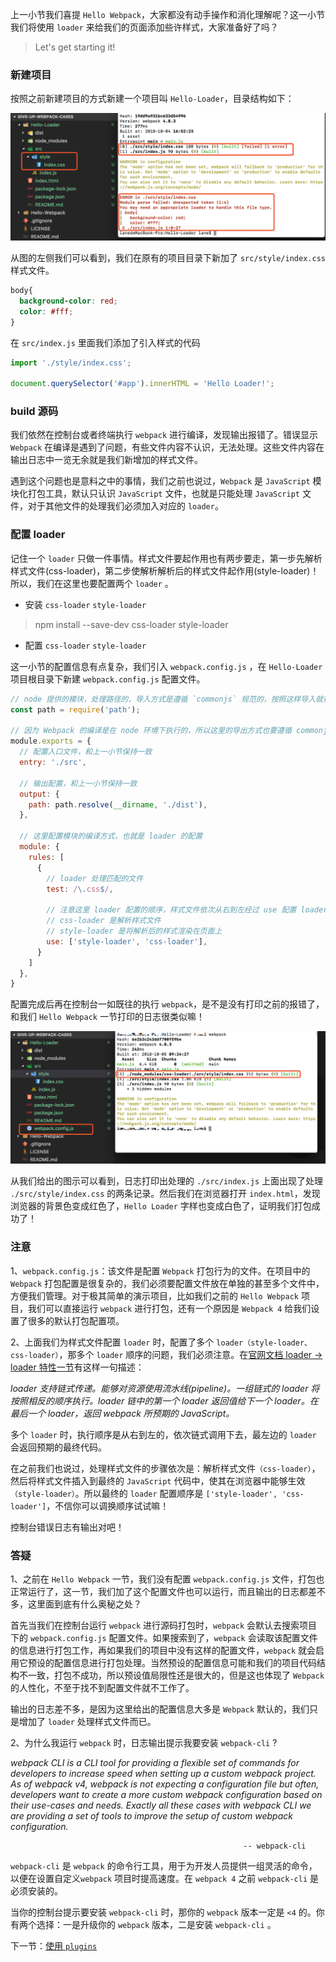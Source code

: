 上一小节我们喜提 `Hello Webpack`，大家都没有动手操作和消化理解呢？这一小节我们将使用 `loader` 来给我们的页面添加些许样式，大家准备好了吗？

> Let's get starting it!

### 新建项目

按照之前新建项目的方式新建一个项目叫 `Hello-Loader`，目录结构如下：

![](/assets/hello-loader-build.png)

从图的左侧我们可以看到，我们在原有的项目目录下新加了 `src/style/index.css` 样式文件。

```css
body{
  background-color: red;
  color: #fff;
}
```

在 `src/index.js` 里面我们添加了引入样式的代码

```javascript
import './style/index.css';

document.querySelector('#app').innerHTML = 'Hello Loader!'; 
```

### build 源码

我们依然在控制台或者终端执行 `webpack` 进行编译，发现输出报错了。错误显示 `Webpack` 在编译是遇到了问题，有些文件内容不认识，无法处理。这些文件内容在输出日志中一览无余就是我们新增加的样式文件。

遇到这个问题也是意料之中的事情，我们之前也说过，`Webpack` 是 `JavaScript` 模块化打包工具，默认只认识 `JavaScript` 文件，也就是只能处理 `JavaScript` 文件，对于其他文件的处理我们必须加入对应的 `loader`。

### 配置 loader

记住一个 `loader` 只做一件事情。样式文件要起作用也有两步要走，第一步先解析样式文件(css-loader)，第二步使解析解析后的样式文件起作用(style-loader)！所以，我们在这里也要配置两个 `loader` 。

- 安装 `css-loader` `style-loader`

> npm install --save-dev css-loader style-loader

- 配置 `css-loader` `style-loader`

这一小节的配置信息有点复杂，我们引入 `webpack.config.js` ，在 `Hello-Loader` 项目根目录下新建 `webpack.config.js` 配置文件。

```javascript
// node 提供的模块，处理路径的，导入方式是遵循 `commonjs` 规范的，按照这样导入就行了
const path = require('path');

// 因为 Webpack 的编译是在 node 环境下执行的，所以这里的导出方式也要遵循 commonjs 规范
module.exports = {
  // 配置入口文件，和上一小节保持一致
  entry: './src',
  
  // 输出配置，和上一小节保持一致
  output: {
    path: path.resolve(__dirname, './dist'),
  },
  
  // 这里配置模块的编译方式，也就是 loader 的配置
  module: {
    rules: [
      {
        // loader 处理匹配的文件
        test: /\.css$/,
        
        // 注意这里 loader 配置的顺序，样式文件依次从右到左经过 use 配置 loader 的处理
        // css-loader 是解析样式文件
        // style-loader 是将解析后的样式渲染在页面上
        use: ['style-loader', 'css-loader'],
      }
    ]
  },
}
```

配置完成后再在控制台一如既往的执行 `webpack`，是不是没有打印之前的报错了，和我们 `Hello Webpack` 一节打印的日志很类似嘛！

![](/assets/hello-loader-build2.png)

从我们给出的图示可以看到，日志打印出处理的 `./src/index.js` 上面出现了处理 `./src/style/index.css` 的两条记录。然后我们在浏览器打开 `index.html`，发现浏览器的背景色变成红色了，`Hello Loader` 字样也变成白色了，证明我们打包成功了！

### 注意

1、`webpack.config.js`：该文件是配置 `Webpack` 打包行为的文件。在项目中的 `Webpack` 打包配置是很复杂的，我们必须要配置文件放在单独的甚至多个文件中，方便我们管理。对于极其简单的演示项目，比如我们之前的 `Hello Webpack` 项目，我们可以直接运行 `webpack` 进行打包，还有一个原因是 `Webpack 4` 给我们设置了很多的默认打包配置项。

2、上面我们为样式文件配置 `loader` 时，配置了多个 `loader（style-loader、css-loader）`，那多个 `loader` 顺序的问题，我们必须注意。在[官网文档 loader -> loader 特性一节](https://www.webpackjs.com/concepts/loaders/)有这样一句描述：

_loader 支持链式传递。能够对资源使用流水线(pipeline)。一组链式的 loader 将按照相反的顺序执行。loader 链中的第一个 loader 返回值给下一个 loader。在最后一个 loader，返回 webpack 所预期的 JavaScript。_

多个 `loader` 时，执行顺序是从右到左的，依次链式调用下去，最左边的 `loader` 会返回预期的最终代码。

在之前我们也说过，处理样式文件的步骤依次是：解析样式文件`（css-loader）`，然后将样式文件插入到最终的 `JavaScript` 代码中，使其在浏览器中能够生效`（style-loader）`。所以最终的 `loader` 配置顺序是 `['style-loader', 'css-loader']`，不信你可以调换顺序试试嘛！

控制台错误日志有输出对吧！

### 答疑

1、之前在 `Hello Webpack` 一节，我们没有配置 `webpack.config.js` 文件，打包也正常运行了，这一节，我们加了这个配置文件也可以运行，而且输出的日志都差不多，这里面到底有什么奥秘之处？

首先当我们在控制台运行 `webpack` 进行源码打包时，`webpack` 会默认去搜索项目下的 `webpack.config.js` 配置文件。如果搜索到了，`webpack` 会读取该配置文件的信息进行打包工作，再如果我们的项目中没有这样的配置文件，`webpack` 就会启用它预设的配置信息进行打包处理。当然预设的配置信息可能和我们的项目代码结构不一致，打包不成功，所以预设值局限性还是很大的，但是这也体现了 `Webpack` 的人性化，不至于找不到配置文件就不工作了。

输出的日志差不多，是因为这里给出的配置信息大多是 `Webpack` 默认的，我们只是增加了 `loader` 处理样式文件而已。

2、为什么我运行 `webpack` 时，日志输出提示我要安装 `webpack-cli` ?

_webpack CLI is a CLI tool for providing a flexible set of commands for developers to increase speed when setting up a custom webpack project. As of webpack v4, webpack is not expecting a configuration file but often, developers want to create a more custom webpack configuration based on their use-cases and needs. Exactly all these cases with webpack CLI we are providing a set of tools to improve the setup of custom webpack configuration._

                                                        -- webpack-cli
                                                        
`webpack-cli` 是 `webpack` 的命令行工具，用于为开发人员提供一组灵活的命令，以便在设置自定义`webpack` 项目时提高速度。在 `webpack 4` 之前 `webpack-cli` 是必须安装的。

当你的控制台提示要安装 `webpack-cli` 时，那你的 `webpack` 版本一定是 `<4` 的。你有两个选择：一是升级你的 `webpack` 版本，二是安装 `webpack-cli` 。

下一节：[使用 `plugins`](/di-yi-zhang-ru-men-pei-zhi/1-4-shi-yong-plugins.md)




